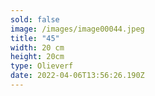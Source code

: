 ```yaml
---
sold: false
image: /images/image00044.jpeg
title: "45"
width: 20 cm
height: 20cm
type: Olieverf
date: 2022-04-06T13:56:26.190Z
---
```

